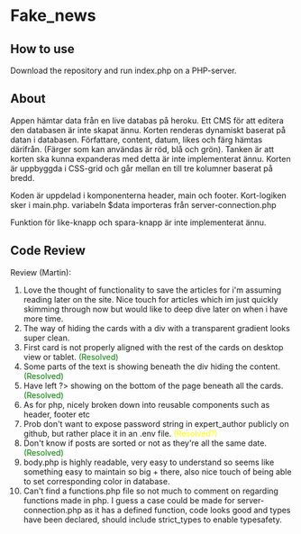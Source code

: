 # Fake_news

## How to use

Download the repository and run index.php on a PHP-server.

## About

Appen hämtar data från en live databas på heroku. Ett CMS för att editera den databasen är inte skapat ännu.
Korten renderas dynamiskt baserat på datan i databasen. Författare, content, datum, likes och färg hämtas därifrån. (Färger som kan användas är röd, blå och grön).
Tanken är att korten ska kunna expanderas med detta är inte implementerat ännu.
Korten är uppbyggda i CSS-grid och går mellan en till tre kolumner baserat på bredd.

Koden är uppdelad i komponenterna header, main och footer. Kort-logiken sker i main.php.
variabeln \$data importeras från server-connection.php

Funktion för like-knapp och spara-knapp är inte implementerat ännu.

## Code Review

Review (Martin):

1. Love the thought of functionality to save the articles for i'm assuming reading later on the site. Nice touch for articles which im just  quickly skimming through now but would like to deep dive later on when i have more time.
2. The way of hiding the cards with a div with a transparent gradient looks super clean.
3. First card is not properly aligned with the rest of the cards on desktop view or tablet. <span style="color:green">(Resolved)</span>
4. Some parts of the text is showing beneath the div hiding the content. <span style="color:green">(Resolved)</span>
5. Have left ?> showing on the bottom of the page beneath all the cards. <span style="color:green">(Resolved)</span>
6. As for php, nicely broken down into reusable components such as header, footer etc
7. Prob don't want to expose password string in expert_author publicly on github, but rather place it in an .env file. <span style="color:yellow">(Resolved?)</span>
8. Don't know if posts are sorted or not as they're all the same date. <span style="color:green">(Resolved)</span>
9. body.php is highly readable, very easy to understand so seems like something easy to maintain so big + there, also nice touch of being able to set corresponding color in database.
10. Can't find a functions.php file so not much to comment on regarding functions made in php. I guess a case could be made for server-connection.php as it has a defined function, code looks good and types have been declared, should include strict_types to enable typesafety.
